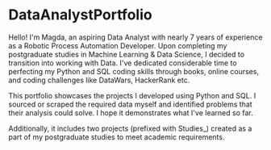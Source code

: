 # DataAnalystPortfolio

Hello! I'm Magda, an aspiring Data Analyst with nearly 7 years of experience as a Robotic Process Automation Developer. Upon completing my postgraduate studies in Machine Learning & Data Science, I decided to transition into working with Data. I've dedicated considerable time to perfecting my Python and SQL coding skills through books, online courses, and coding challenges like DataWars, HackerRank etc.

This portfolio showcases the projects I developed using Python and SQL. I sourced or scraped the required data myself and identified problems that their analysis could solve. I hope it demonstrates what I've learned so far.

Additionally, it includes two projects (prefixed with Studies_) created as a part of my postgraduate studies to meet academic requirements.


